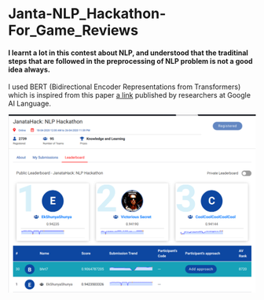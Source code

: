 # Janta-NLP_Hackathon-For_Game_Reviews

#### I learnt a lot in this contest about NLP, and understood that the traditinal steps that are followed in the preprocessing of NLP problem is not a good idea always.


I used BERT (Bidirectional Encoder Representations from Transformers) which is inspired from this paper [a link](https://arxiv.org/pdf/1810.04805.pdf) published by researchers at Google AI Language.

![](Janta_leaderboard.png)
